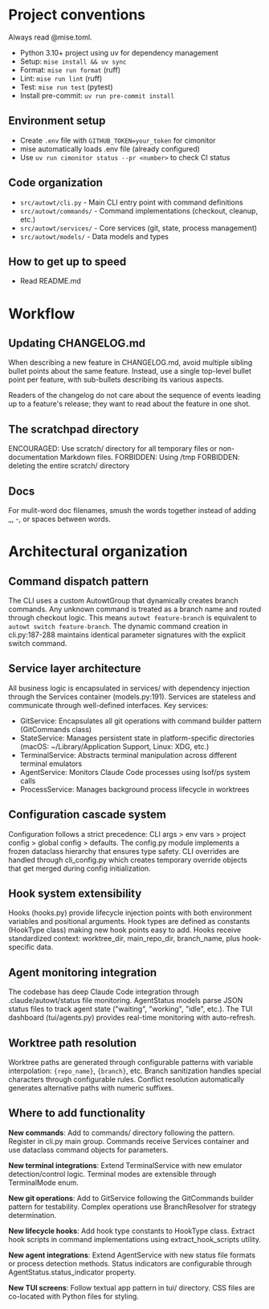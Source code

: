 # Project conventions

Always read @mise.toml.

- Python 3.10+ project using uv for dependency management
- Setup: `mise install && uv sync`
- Format: `mise run format` (ruff)
- Lint: `mise run lint` (ruff)
- Test: `mise run test` (pytest)
- Install pre-commit: `uv run pre-commit install`

## Environment setup

- Create `.env` file with `GITHUB_TOKEN=your_token` for cimonitor
- mise automatically loads .env file (already configured)
- Use `uv run cimonitor status --pr <number>` to check CI status

## Code organization

- `src/autowt/cli.py` - Main CLI entry point with command definitions
- `src/autowt/commands/` - Command implementations (checkout, cleanup, etc.)
- `src/autowt/services/` - Core services (git, state, process management)
- `src/autowt/models/` - Data models and types

## How to get up to speed

- Read README.md

# Workflow

## Updating CHANGELOG.md

When describing a new feature in CHANGELOG.md, avoid multiple sibling bullet points about the same feature. Instead, use a single top-level bullet point per feature, with sub-bullets describing its various aspects.

Readers of the changelog do not care about the sequence of events leading up to a feature's release; they want to read about the feature in one shot.

## The scratchpad directory

ENCOURAGED: Use scratch/ directory for all temporary files or non-documentation Markdown files.
FORBIDDEN: Using /tmp
FORBIDDEN: deleting the entire scratch/ directory

## Docs

For mulit-word doc filenames, smush the words together instead of adding _, -, or spaces between words.

# Architectural organization

## Command dispatch pattern
The CLI uses a custom AutowtGroup that dynamically creates branch commands. Any unknown command is treated as a branch name and routed through checkout logic. This means `autowt feature-branch` is equivalent to `autowt switch feature-branch`. The dynamic command creation in cli.py:187-288 maintains identical parameter signatures with the explicit switch command.

## Service layer architecture  
All business logic is encapsulated in services/ with dependency injection through the Services container (models.py:191). Services are stateless and communicate through well-defined interfaces. Key services:
- GitService: Encapsulates all git operations with command builder pattern (GitCommands class)
- StateService: Manages persistent state in platform-specific directories (macOS: ~/Library/Application Support, Linux: XDG, etc.)
- TerminalService: Abstracts terminal manipulation across different terminal emulators
- AgentService: Monitors Claude Code processes using lsof/ps system calls
- ProcessService: Manages background process lifecycle in worktrees

## Configuration cascade system
Configuration follows a strict precedence: CLI args > env vars > project config > global config > defaults. The config.py module implements a frozen dataclass hierarchy that ensures type safety. CLI overrides are handled through cli_config.py which creates temporary override objects that get merged during config initialization.

## Hook system extensibility
Hooks (hooks.py) provide lifecycle injection points with both environment variables and positional arguments. Hook types are defined as constants (HookType class) making new hook points easy to add. Hooks receive standardized context: worktree_dir, main_repo_dir, branch_name, plus hook-specific data.

## Agent monitoring integration
The codebase has deep Claude Code integration through .claude/autowt/status file monitoring. AgentStatus models parse JSON status files to track agent state ("waiting", "working", "idle", etc.). The TUI dashboard (tui/agents.py) provides real-time monitoring with auto-refresh.

## Worktree path resolution
Worktree paths are generated through configurable patterns with variable interpolation: `{repo_name}`, `{branch}`, etc. Branch sanitization handles special characters through configurable rules. Conflict resolution automatically generates alternative paths with numeric suffixes.

## Where to add functionality

**New commands**: Add to commands/ directory following the pattern. Register in cli.py main group. Commands receive Services container and use dataclass command objects for parameters.

**New terminal integrations**: Extend TerminalService with new emulator detection/control logic. Terminal modes are extensible through TerminalMode enum.

**New git operations**: Add to GitService following the GitCommands builder pattern for testability. Complex operations use BranchResolver for strategy determination.

**New lifecycle hooks**: Add hook type constants to HookType class. Extract hook scripts in command implementations using extract_hook_scripts utility.

**New agent integrations**: Extend AgentService with new status file formats or process detection methods. Status indicators are configurable through AgentStatus.status_indicator property.

**New TUI screens**: Follow textual app pattern in tui/ directory. CSS files are co-located with Python files for styling.
